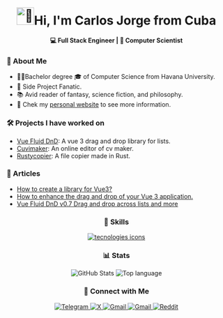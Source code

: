 <h1 align="center"><img src="https://raw.githubusercontent.com/Tarikul-Islam-Anik/Animated-Fluent-Emojis/master/Emojis/Hand%20gestures/Waving%20Hand%20Light%20Skin%20Tone.png" alt="👋" width="40" height="40" />Hi, I'm Carlos Jorge from Cuba
</h1>
<p align="center">
 <b> <b> 💻 Full Stack Engineer </b>   |  <b> 🧪 Computer Scientist</b></b>
</p>

<!-- TODO add about me -->

### 🧑 About Me

- 👨‍💻Bachelor degree 🎓 of Computer Science from Havana University.
- 🚀 Side Project Fanatic.
- 📚 Avid reader of fantasy, science fiction, and philosophy.
- 💼 Chek my [personal website](https://carlosjorger.github.io/) to see more information.

### 🛠️ Projects I have worked on

- [Vue Fluid DnD](https://vue-fluid-dnd.netlify.app/): A vue 3 drag and drop library for lists.
- [Cuvimaker](https://cuvimaker.netlify.app/): An online editor of cv maker.
- [Rustycopier](https://github.com/carlosjorger/rustycopier): A file copier made in Rust.

### 📄 Articles

- [How to create a library for Vue3?](https://cucoders.dev/publicaciones/carlosjorger/como-crear-una-librer-a-para-vue3/)
- [How to enhance the drag and drop of your Vue 3 application.](https://dev.to/carlosjorger/enhance-the-drag-and-drop-of-your-vue-3-application-with-vue-fluid-dnd-5acg)
- [Vue Fluid DnD v0.7 Drag and drop across lists and more](https://dev.to/carlosjorger/vue-fluid-dnd-v07-drag-and-drop-across-lists-and-more-543k)

<h3 align="center">💪 Skills</h3>
<p align="center">
  <a href="https://skillicons.dev">
    <img src="https://skillicons.dev/icons?i=js,typescript,html,css,vue,astro,tailwind,npm,dotnet,cs,python,rust,git,github,windows,visualstudio,vscode,obsidian&perline=6"/ alt="tecnologies icons">
  </a>
</p>
<h3 align="center">📊 Stats</h3>
<p align="center">
  <img src="https://github-readme-stats-six-orpin-55.vercel.app/api?username=carlosjorger&show_icons=true&theme=dark"  alt="GitHub Stats"/>
  <img src="https://github-readme-stats.vercel.app/api/top-langs/?username=carlosjorger&layout=donut&theme=dark" alt="Top language"/>
</p>

<h3 align="center">🤝 Connect with Me</h3>

<p align="center">
  <a href="https://t.me/carlosjorger" target="_blank">
    <img src="https://img.shields.io/badge/Telegram-26A5E4?logo=telegram&logoColor=fff&style=for-the-badge" alt="Telegram">
  </a>
  <a href="https://x.com/carcu_ps" target="_blank">
    <img src="https://img.shields.io/badge/X-000?logo=x&logoColor=fff&style=for-the-badge" alt="X">
  </a>
  <a href="https://www.linkedin.com/in/carlosjorger" target="_blank">
    <img src="https://img.shields.io/badge/LinkedIn-0077B5?style=for-the-badge&logo=linkedin&logoColor=white" alt="Gmail">
  </a>
  <a href="mailto:rodriguezcuelloc@gmail.com" target="_blank">
    <img src="https://img.shields.io/badge/Gmail-EA4335?logo=gmail&logoColor=fff&style=for-the-badge" alt="Gmail">
  </a>
  <a href="https://www.reddit.com/user/carlosjorgerc/" target="_blank">
    <img src="https://img.shields.io/badge/Reddit-FF4500?logo=reddit&logoColor=fff&style=for-the-badge" alt="Reddit">
  </a>
</p>
